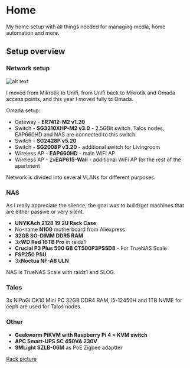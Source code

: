 # Home

My home setup with all things needed for managing media, home automation and more.

## Setup overview

### Network setup

![alt text](https://i.imgur.com/jCNhjFC.png)

I moved from Mikrotik to Unifi, from Unifi back to Mikrotik and Omada access points, and this year I moved fully to Omada.

Omada setup:

* Gateway - **ER7412-M2 v1.20**
* Switch - **SG3210XHP-M2 v3.0** - 2.5GBit switch. Talos nodes, EAP660HD and NAS are connected to this switch.
* Switch - **SG2428P v5.20**
* Switch - **SG2008P v3.20** - additional switch for Livingroom
* Wireless AP - **EAP660HD** - main WiFi AP
* Wireless AP - 2x**EAP615-Wall** - additional WiFi AP for the rest of the apartment

Network is divided into several VLANs for different purposes.

### NAS

As I really appreciate the silence, the goal was to build/get machines that are either passive or very silent.

* **UNYKAch 2128 19 2U Rack Case**
* No-name **N100** motherboard from Aliexpress
* **32GB SO-DIMM DDR5 RAM**
* 3x**WD Red 16TB Pro** in raidz1
* **Crucial P3 Plus 500 GB CT500P3PSSD8** - For TrueNAS Scale
* **FSP250 PSU**
* 3x**Noctua NF-A8 ULN**

NAS is TrueNAS Scale with raidz1 and SLOG.

### Talos

3x NiPoGi CK10 Mini PC 32GB DDR4 RAM, i5-12450H and 1TB NVME for ceph are used for Talos nodes.

### Other

* **Geekworm PiKVM with Raspberry Pi 4 + KVM switch**
* **APC Smart-UPS SC 450VA 230V**
* **SMLight SZLB-06M** as PoE Zigbee adaptter


[Rack picture](https://i.imgur.com/fxvBthR.jpeg)